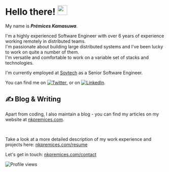 # Hello there! <img src="https://raw.githubusercontent.com/MartinHeinz/MartinHeinz/master/wave.gif" width=30>

My name is ***Prémices Kamasuwa***. <br>

I'm a highly experienced Software Engineer with over 6 years of experience working remotely in distributed teams.<br>
I'm passionate about building large distributed systems and I've been lucky to work on quite a number of them.<br>
I'm versatile and comfortable to work on a variable set of stacks and technologies. <br>

I'm currently employed at [Sovtech](https://www.sovtech.com/) as a Senior Software Engineer. <br> 

You can find me on [![Twitter][1.2]][1],  or on [![LinkedIn][3.2]][3].

## &#x270d; Blog & Writing

Apart from coding, I also maintain a blog - you can find my articles on my website at [nkpremices.com](https://nkpremices.com).

<!-- links to social media icons -->

<!-- icons with padding -->

[1.1]: http://i.imgur.com/tXSoThF.png (twitter icon with padding)
[2.1]: http://i.imgur.com/0o48UoR.png (github icon with padding)

<!-- icons without padding -->

[1.2]: http://i.imgur.com/wWzX9uB.png (twitter icon without padding)
[2.2]: http://i.imgur.com/9I6NRUm.png (github icon without padding)
[3.2]: https://raw.githubusercontent.com/MartinHeinz/MartinHeinz/master/linkedin-3-16.png (LinkedIn icon without padding)


<!-- links to your social media accounts -->

[1]: https://twitter.com/nkpremices
[2]: https://github.com/nkpremices
[3]: https://www.linkedin.com/in/prémices-kamasuwa-10766b155/


<!-- Resources -->
<!-- Icons: https://simpleicons.org/ -->
<!-- GitHub Stats: https://github.com/anuraghazra/github-readme-stats -->
<!-- Emojis: https://emojipedia.org/emoji/ -->
<!-- HTML Emojis: https://www.fileformat.info/index.htm -->
<!-- Shields: https://shields.io/ -->
<!-- Awesome GitHub Profile README: https://github.com/abhisheknaiidu/awesome-github-profile-readme -->

<!--  - I'm currently employed at [Codeshift.co](https://www.codeshift.co/) as a Fullstack software engineer and I'm open to new offers. <br> -->
<!--  - I’m currently working on [govolunteer.com](https://govolunteer.com/), [gonature.de](https://gonature.de/) and [vettrust.ch](https://vettrust.ch/)-->

<br>

Take a look at a more detailed description of my work experience and projects here: [nkpremices.com/resume](https://nkpremices.com/resume/) 

Let's get in touch: [nkpremices.com/contact](https://nkpremices.com/contact/)

![Profile views](https://gpvc.arturio.dev/nkpremices)

